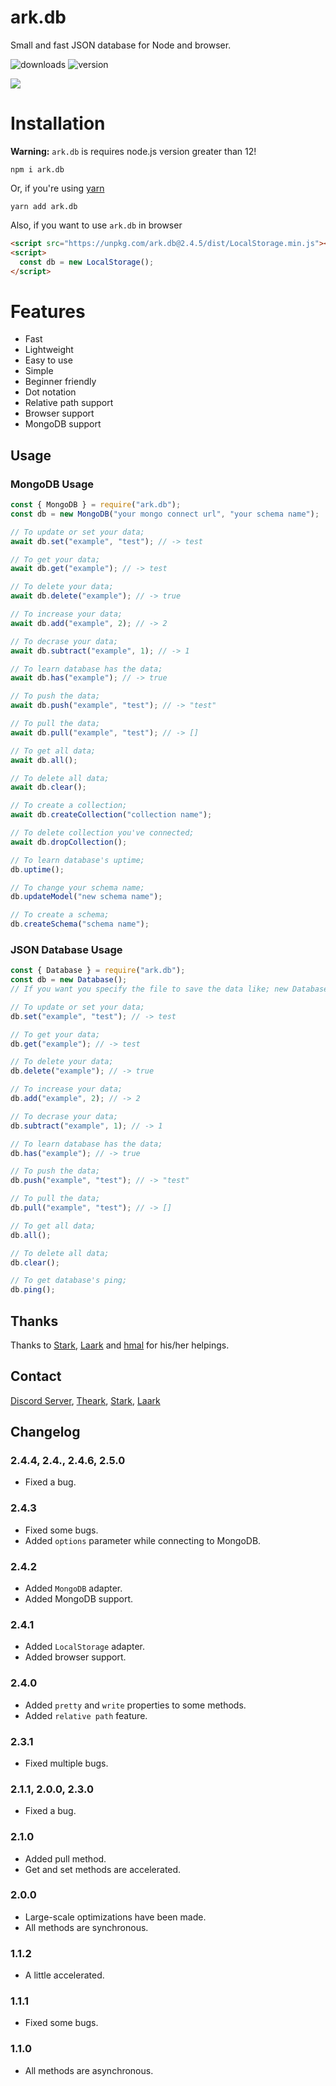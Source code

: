 # ark.db
Small and fast JSON database for Node and browser.

![downloads](http://img.shields.io/npm/dm/ark.db.svg?style=flat) ![version](https://img.shields.io/npm/v/ark.db?color=%2351F9C0&label=version)

<img src="https://nodei.co/npm/ark.db.png?downloads=true&downloadRank=true&stars=true">

# Installation
**Warning:** `ark.db` is requires node.js version greater than 12!
```
npm i ark.db
```

Or, if you're using [yarn](https://yarnpkg.com/)

```
yarn add ark.db
```

Also, if you want to use `ark.db` in browser

```html
<script src="https://unpkg.com/ark.db@2.4.5/dist/LocalStorage.min.js"></script>
<script>
  const db = new LocalStorage();
</script> 
```

# Features

-   Fast
-   Lightweight
-   Easy to use
-   Simple
-   Beginner friendly
-   Dot notation
-   Relative path support
-   Browser support
-   MongoDB support

## Usage

### MongoDB Usage

```js
const { MongoDB } = require("ark.db");
const db = new MongoDB("your mongo connect url", "your schema name");

// To update or set your data;
await db.set("example", "test"); // -> test

// To get your data;
await db.get("example"); // -> test

// To delete your data;
await db.delete("example"); // -> true

// To increase your data;
await db.add("example", 2); // -> 2

// To decrase your data;
await db.subtract("example", 1); // -> 1

// To learn database has the data;
await db.has("example"); // -> true

// To push the data;
await db.push("example", "test"); // -> "test"

// To pull the data;
await db.pull("example", "test"); // -> []

// To get all data;
await db.all();

// To delete all data;
await db.clear();

// To create a collection;
await db.createCollection("collection name");

// To delete collection you've connected;
await db.dropCollection();

// To learn database's uptime;
db.uptime();

// To change your schema name;
db.updateModel("new schema name");

// To create a schema;
db.createSchema("schema name");

```

### JSON Database Usage

```js
const { Database } = require("ark.db");
const db = new Database();
// If you want you specify the file to save the data like; new Database("myDatas");

// To update or set your data;
db.set("example", "test"); // -> test

// To get your data;
db.get("example"); // -> test

// To delete your data;
db.delete("example"); // -> true

// To increase your data;
db.add("example", 2); // -> 2

// To decrase your data;
db.subtract("example", 1); // -> 1

// To learn database has the data;
db.has("example"); // -> true

// To push the data;
db.push("example", "test"); // -> "test"

// To pull the data;
db.pull("example", "test"); // -> []

// To get all data;
db.all();

// To delete all data;
db.clear();

// To get database's ping;
db.ping();
```

## Thanks

Thanks to [Stark](https://discord.com/users/332926821706498063), [Laark](https://discord.com/users/814919032884428840) and [hmal](https://discord.com/users/337967184070311936) for his/her helpings.

## Contact

[Discord Server](https://discord.gg/UEPcFtytcc), [Theark](https://discord.com/users/350976460313329665), [Stark](https://discord.com/users/332926821706498063), [Laark](https://discord.com/users/814919032884428840)

## Changelog

### 2.4.4, 2.4., 2.4.6, 2.5.0

-   Fixed a bug.

### 2.4.3

-   Fixed some bugs.
-   Added `options` parameter while connecting to MongoDB.

### 2.4.2

-   Added `MongoDB` adapter.
-   Added MongoDB support.

### 2.4.1

-   Added `LocalStorage` adapter.
-   Added browser support.

### 2.4.0

-   Added `pretty` and `write` properties to some methods.
-   Added `relative path` feature.

### 2.3.1

-   Fixed multiple bugs.

### 2.1.1, 2.0.0, 2.3.0

-   Fixed a bug.

### 2.1.0

-   Added pull method.
-   Get and set methods are accelerated.

### 2.0.0

-   Large-scale optimizations have been made.
-   All methods are synchronous.

### 1.1.2

-   A little accelerated.

### 1.1.1

-   Fixed some bugs.

### 1.1.0

-   All methods are asynchronous.
